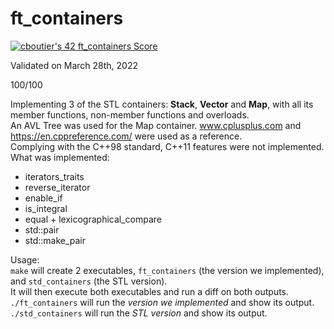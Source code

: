 # ft_containers

[![cboutier's 42 ft_containers Score](https://badge42.vercel.app/api/v2/cl1f9y1k8000609jsc4a29jay/project/2497995)](https://github.com/JaeSeoKim/badge42)

Validated on March 28th, 2022

100/100

Implementing 3 of the STL containers: **Stack**, **Vector** and **Map**, with all its member functions, non-member functions and overloads.  
An AVL Tree was used for the Map container. 
www.cplusplus.com and https://en.cppreference.com/ were used as a reference.  
Complying with the C++98 standard, C++11 features were not implemented.  
What was implemented:  
- iterators_traits  
- reverse_iterator  
- enable_if  
- is_integral  
- equal + lexicographical_compare  
- std::pair  
- std::make_pair  

Usage:  
`make` will create 2 executables, `ft_containers` (the version we implemented), and `std_containers` (the STL version).  
It will then execute both executables and run a diff on both outputs.  
`./ft_containers` will run the *version we implemented* and show its output.  
`./std_containers` will run the *STL version* and show its output.
